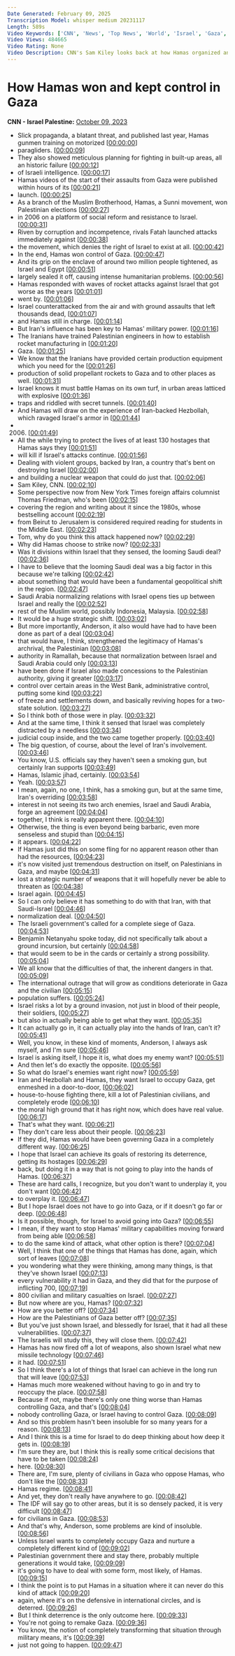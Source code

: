 ```yaml
---
Date Generated: February 09, 2025
Transcription Model: whisper medium 20231117
Length: 589s
Video Keywords: ['CNN', 'News', 'Top News', 'World', 'Israel', 'Gaza', 'Hamas', 'Palestine', 'Palestinian', 'Tom Friedman', 'Sam Kiley', 'propaganda', 'Anderson Cooper']
Video Views: 484665
Video Rating: None
Video Description: CNN's Sam Kiley looks back at how Hamas organized and took political control inside Gaza. Then, CNN's Anderson Cooper speaks with Tom Friedman, the New York Times foreign affairs columnist, about why he believes Hamas attacked Israel now. #CNN #News
---
```


# How Hamas won and kept control in Gaza
**CNN - Israel Palestine:** [October 09, 2023](https://www.youtube.com/watch?v=xTHV_9KHs8Q)
*  Slick propaganda, a blatant threat, and published last year, Hamas gunmen training on motorized [[00:00:00](https://www.youtube.com/watch?v=xTHV_9KHs8Q&t=0.0s)]
*  paragliders. [[00:00:09](https://www.youtube.com/watch?v=xTHV_9KHs8Q&t=9.96s)]
*  They also showed meticulous planning for fighting in built-up areas, all an historic failure [[00:00:12](https://www.youtube.com/watch?v=xTHV_9KHs8Q&t=12.44s)]
*  of Israeli intelligence. [[00:00:17](https://www.youtube.com/watch?v=xTHV_9KHs8Q&t=17.900000000000002s)]
*  Hamas videos of the start of their assaults from Gaza were published within hours of its [[00:00:21](https://www.youtube.com/watch?v=xTHV_9KHs8Q&t=21.28s)]
*  launch. [[00:00:25](https://www.youtube.com/watch?v=xTHV_9KHs8Q&t=25.76s)]
*  As a branch of the Muslim Brotherhood, Hamas, a Sunni movement, won Palestinian elections [[00:00:27](https://www.youtube.com/watch?v=xTHV_9KHs8Q&t=27.240000000000002s)]
*  in 2006 on a platform of social reform and resistance to Israel. [[00:00:31](https://www.youtube.com/watch?v=xTHV_9KHs8Q&t=31.84s)]
*  Riven by corruption and incompetence, rivals Fatah launched attacks immediately against [[00:00:38](https://www.youtube.com/watch?v=xTHV_9KHs8Q&t=38.160000000000004s)]
*  the movement, which denies the right of Israel to exist at all. [[00:00:42](https://www.youtube.com/watch?v=xTHV_9KHs8Q&t=42.96s)]
*  In the end, Hamas won control of Gaza. [[00:00:47](https://www.youtube.com/watch?v=xTHV_9KHs8Q&t=47.64s)]
*  And its grip on the enclave of around two million people tightened, as Israel and Egypt [[00:00:51](https://www.youtube.com/watch?v=xTHV_9KHs8Q&t=51.66s)]
*  largely sealed it off, causing intense humanitarian problems. [[00:00:56](https://www.youtube.com/watch?v=xTHV_9KHs8Q&t=56.52s)]
*  Hamas responded with waves of rocket attacks against Israel that got worse as the years [[00:01:01](https://www.youtube.com/watch?v=xTHV_9KHs8Q&t=61.6s)]
*  went by. [[00:01:06](https://www.youtube.com/watch?v=xTHV_9KHs8Q&t=66.36s)]
*  Israel counterattacked from the air and with ground assaults that left thousands dead, [[00:01:07](https://www.youtube.com/watch?v=xTHV_9KHs8Q&t=67.92s)]
*  and Hamas still in charge. [[00:01:14](https://www.youtube.com/watch?v=xTHV_9KHs8Q&t=74.68s)]
*  But Iran's influence has been key to Hamas' military power. [[00:01:16](https://www.youtube.com/watch?v=xTHV_9KHs8Q&t=76.76s)]
*  The Iranians have trained Palestinian engineers in how to establish rocket manufacturing in [[00:01:20](https://www.youtube.com/watch?v=xTHV_9KHs8Q&t=80.44s)]
*  Gaza. [[00:01:25](https://www.youtube.com/watch?v=xTHV_9KHs8Q&t=85.52s)]
*  We know that the Iranians have provided certain production equipment which you need for the [[00:01:26](https://www.youtube.com/watch?v=xTHV_9KHs8Q&t=86.52s)]
*  production of solid propellant rockets to Gaza and to other places as well. [[00:01:31](https://www.youtube.com/watch?v=xTHV_9KHs8Q&t=91.52s)]
*  Israel knows it must battle Hamas on its own turf, in urban areas latticed with explosive [[00:01:36](https://www.youtube.com/watch?v=xTHV_9KHs8Q&t=96.03999999999999s)]
*  traps and riddled with secret tunnels. [[00:01:40](https://www.youtube.com/watch?v=xTHV_9KHs8Q&t=100.92s)]
*  And Hamas will draw on the experience of Iran-backed Hezbollah, which ravaged Israel's armor in [[00:01:44](https://www.youtube.com/watch?v=xTHV_9KHs8Q&t=104.0s)]
*  2006. [[00:01:49](https://www.youtube.com/watch?v=xTHV_9KHs8Q&t=109.67999999999999s)]
*  All the while trying to protect the lives of at least 130 hostages that Hamas says they [[00:01:51](https://www.youtube.com/watch?v=xTHV_9KHs8Q&t=111.6s)]
*  will kill if Israel's attacks continue. [[00:01:56](https://www.youtube.com/watch?v=xTHV_9KHs8Q&t=116.8s)]
*  Dealing with violent groups, backed by Iran, a country that's bent on destroying Israel [[00:02:00](https://www.youtube.com/watch?v=xTHV_9KHs8Q&t=120.19999999999999s)]
*  and building a nuclear weapon that could do just that. [[00:02:06](https://www.youtube.com/watch?v=xTHV_9KHs8Q&t=126.44s)]
*  Sam Kiley, CNN. [[00:02:10](https://www.youtube.com/watch?v=xTHV_9KHs8Q&t=130.64s)]
*  Some perspective now from New York Times foreign affairs columnist Thomas Friedman, who's been [[00:02:15](https://www.youtube.com/watch?v=xTHV_9KHs8Q&t=135.92s)]
*  covering the region and writing about it since the 1980s, whose bestselling account [[00:02:19](https://www.youtube.com/watch?v=xTHV_9KHs8Q&t=139.28s)]
*  from Beirut to Jerusalem is considered required reading for students in the Middle East. [[00:02:23](https://www.youtube.com/watch?v=xTHV_9KHs8Q&t=143.32s)]
*  Tom, why do you think this attack happened now? [[00:02:29](https://www.youtube.com/watch?v=xTHV_9KHs8Q&t=149.64s)]
*  Why did Hamas choose to strike now? [[00:02:33](https://www.youtube.com/watch?v=xTHV_9KHs8Q&t=153.0s)]
*  Was it divisions within Israel that they sensed, the looming Saudi deal? [[00:02:36](https://www.youtube.com/watch?v=xTHV_9KHs8Q&t=156.1s)]
*  I have to believe that the looming Saudi deal was a big factor in this because we're talking [[00:02:42](https://www.youtube.com/watch?v=xTHV_9KHs8Q&t=162.36s)]
*  about something that would have been a fundamental geopolitical shift in the region. [[00:02:47](https://www.youtube.com/watch?v=xTHV_9KHs8Q&t=167.8s)]
*  Saudi Arabia normalizing relations with Israel opens ties up between Israel and really the [[00:02:52](https://www.youtube.com/watch?v=xTHV_9KHs8Q&t=172.4s)]
*  rest of the Muslim world, possibly Indonesia, Malaysia. [[00:02:58](https://www.youtube.com/watch?v=xTHV_9KHs8Q&t=178.84s)]
*  It would be a huge strategic shift. [[00:03:02](https://www.youtube.com/watch?v=xTHV_9KHs8Q&t=182.04s)]
*  But more importantly, Anderson, it also would have had to have been done as part of a deal [[00:03:04](https://www.youtube.com/watch?v=xTHV_9KHs8Q&t=184.04s)]
*  that would have, I think, strengthened the legitimacy of Hamas's archrival, the Palestinian [[00:03:08](https://www.youtube.com/watch?v=xTHV_9KHs8Q&t=188.68s)]
*  authority in Ramallah, because that normalization between Israel and Saudi Arabia could only [[00:03:13](https://www.youtube.com/watch?v=xTHV_9KHs8Q&t=193.16s)]
*  have been done if Israel also made concessions to the Palestinian authority, giving it greater [[00:03:17](https://www.youtube.com/watch?v=xTHV_9KHs8Q&t=197.32000000000002s)]
*  control over certain areas in the West Bank, administrative control, putting some kind [[00:03:22](https://www.youtube.com/watch?v=xTHV_9KHs8Q&t=202.68s)]
*  of freeze and settlements down, and basically reviving hopes for a two-state solution. [[00:03:27](https://www.youtube.com/watch?v=xTHV_9KHs8Q&t=207.28s)]
*  So I think both of those were in play. [[00:03:32](https://www.youtube.com/watch?v=xTHV_9KHs8Q&t=212.92000000000002s)]
*  And at the same time, I think it sensed that Israel was completely distracted by a needless [[00:03:34](https://www.youtube.com/watch?v=xTHV_9KHs8Q&t=214.48000000000002s)]
*  judicial coup inside, and the two came together properly. [[00:03:40](https://www.youtube.com/watch?v=xTHV_9KHs8Q&t=220.24s)]
*  The big question, of course, about the level of Iran's involvement. [[00:03:46](https://www.youtube.com/watch?v=xTHV_9KHs8Q&t=226.44s)]
*  You know, U.S. officials say they haven't seen a smoking gun, but certainly Iran supports [[00:03:49](https://www.youtube.com/watch?v=xTHV_9KHs8Q&t=229.88s)]
*  Hamas, Islamic jihad, certainly. [[00:03:54](https://www.youtube.com/watch?v=xTHV_9KHs8Q&t=234.76s)]
*  Yeah. [[00:03:57](https://www.youtube.com/watch?v=xTHV_9KHs8Q&t=237.64s)]
*  I mean, again, no one, I think, has a smoking gun, but at the same time, Iran's overriding [[00:03:58](https://www.youtube.com/watch?v=xTHV_9KHs8Q&t=238.64s)]
*  interest in not seeing its two arch enemies, Israel and Saudi Arabia, forge an agreement [[00:04:04](https://www.youtube.com/watch?v=xTHV_9KHs8Q&t=244.56s)]
*  together, I think is really apparent there. [[00:04:10](https://www.youtube.com/watch?v=xTHV_9KHs8Q&t=250.56s)]
*  Otherwise, the thing is even beyond being barbaric, even more senseless and stupid than [[00:04:15](https://www.youtube.com/watch?v=xTHV_9KHs8Q&t=255.32s)]
*  it appears. [[00:04:22](https://www.youtube.com/watch?v=xTHV_9KHs8Q&t=262.88s)]
*  If Hamas just did this on some fling for no apparent reason other than had the resources, [[00:04:23](https://www.youtube.com/watch?v=xTHV_9KHs8Q&t=263.88s)]
*  it's now visited just tremendous destruction on itself, on Palestinians in Gaza, and maybe [[00:04:31](https://www.youtube.com/watch?v=xTHV_9KHs8Q&t=271.08s)]
*  lost a strategic number of weapons that it will hopefully never be able to threaten as [[00:04:38](https://www.youtube.com/watch?v=xTHV_9KHs8Q&t=278.64s)]
*  Israel again. [[00:04:45](https://www.youtube.com/watch?v=xTHV_9KHs8Q&t=285.12s)]
*  So I can only believe it has something to do with that Iran, with that Saudi-Israel [[00:04:46](https://www.youtube.com/watch?v=xTHV_9KHs8Q&t=286.12s)]
*  normalization deal. [[00:04:50](https://www.youtube.com/watch?v=xTHV_9KHs8Q&t=290.76s)]
*  The Israeli government's called for a complete siege of Gaza. [[00:04:53](https://www.youtube.com/watch?v=xTHV_9KHs8Q&t=293.96s)]
*  Benjamin Netanyahu spoke today, did not specifically talk about a ground incursion, but certainly [[00:04:58](https://www.youtube.com/watch?v=xTHV_9KHs8Q&t=298.48s)]
*  that would seem to be in the cards or certainly a strong possibility. [[00:05:04](https://www.youtube.com/watch?v=xTHV_9KHs8Q&t=304.04s)]
*  We all know that the difficulties of that, the inherent dangers in that. [[00:05:09](https://www.youtube.com/watch?v=xTHV_9KHs8Q&t=309.96s)]
*  The international outrage that will grow as conditions deteriorate in Gaza and the civilian [[00:05:15](https://www.youtube.com/watch?v=xTHV_9KHs8Q&t=315.04s)]
*  population suffers. [[00:05:24](https://www.youtube.com/watch?v=xTHV_9KHs8Q&t=324.04s)]
*  Israel risks a lot by a ground invasion, not just in blood of their people, their soldiers, [[00:05:27](https://www.youtube.com/watch?v=xTHV_9KHs8Q&t=327.48s)]
*  but also in actually being able to get what they want. [[00:05:35](https://www.youtube.com/watch?v=xTHV_9KHs8Q&t=335.48s)]
*  It can actually go in, it can actually play into the hands of Iran, can't it? [[00:05:41](https://www.youtube.com/watch?v=xTHV_9KHs8Q&t=341.4s)]
*  Well, you know, in these kind of moments, Anderson, I always ask myself, and I'm sure [[00:05:46](https://www.youtube.com/watch?v=xTHV_9KHs8Q&t=346.12s)]
*  Israel is asking itself, I hope it is, what does my enemy want? [[00:05:51](https://www.youtube.com/watch?v=xTHV_9KHs8Q&t=351.47999999999996s)]
*  And then let's do exactly the opposite. [[00:05:56](https://www.youtube.com/watch?v=xTHV_9KHs8Q&t=356.71999999999997s)]
*  So what do Israel's enemies want right now? [[00:05:59](https://www.youtube.com/watch?v=xTHV_9KHs8Q&t=359.15999999999997s)]
*  Iran and Hezbollah and Hamas, they want Israel to occupy Gaza, get enmeshed in a door-to-door, [[00:06:02](https://www.youtube.com/watch?v=xTHV_9KHs8Q&t=362.35999999999996s)]
*  house-to-house fighting there, kill a lot of Palestinian civilians, and completely erode [[00:06:10](https://www.youtube.com/watch?v=xTHV_9KHs8Q&t=370.92s)]
*  the moral high ground that it has right now, which does have real value. [[00:06:17](https://www.youtube.com/watch?v=xTHV_9KHs8Q&t=377.6s)]
*  That's what they want. [[00:06:21](https://www.youtube.com/watch?v=xTHV_9KHs8Q&t=381.52s)]
*  They don't care less about their people. [[00:06:23](https://www.youtube.com/watch?v=xTHV_9KHs8Q&t=383.76s)]
*  If they did, Hamas would have been governing Gaza in a completely different way. [[00:06:25](https://www.youtube.com/watch?v=xTHV_9KHs8Q&t=385.24s)]
*  I hope that Israel can achieve its goals of restoring its deterrence, getting its hostages [[00:06:29](https://www.youtube.com/watch?v=xTHV_9KHs8Q&t=389.48s)]
*  back, but doing it in a way that is not going to play into the hands of Hamas. [[00:06:37](https://www.youtube.com/watch?v=xTHV_9KHs8Q&t=397.24s)]
*  These are hard calls, I recognize, but you don't want to underplay it, you don't want [[00:06:42](https://www.youtube.com/watch?v=xTHV_9KHs8Q&t=402.84000000000003s)]
*  to overplay it. [[00:06:47](https://www.youtube.com/watch?v=xTHV_9KHs8Q&t=407.04s)]
*  But I hope Israel does not have to go into Gaza, or if it doesn't go far or deep. [[00:06:48](https://www.youtube.com/watch?v=xTHV_9KHs8Q&t=408.04s)]
*  Is it possible, though, for Israel to avoid going into Gaza? [[00:06:55](https://www.youtube.com/watch?v=xTHV_9KHs8Q&t=415.12s)]
*  I mean, if they want to stop Hamas' military capabilities moving forward from being able [[00:06:58](https://www.youtube.com/watch?v=xTHV_9KHs8Q&t=418.32000000000005s)]
*  to do the same kind of attack, what other option is there? [[00:07:04](https://www.youtube.com/watch?v=xTHV_9KHs8Q&t=424.72s)]
*  Well, I think that one of the things that Hamas has done, again, which sort of leaves [[00:07:08](https://www.youtube.com/watch?v=xTHV_9KHs8Q&t=428.72s)]
*  you wondering what they were thinking, among many things, is that they've shown Israel [[00:07:13](https://www.youtube.com/watch?v=xTHV_9KHs8Q&t=433.6s)]
*  every vulnerability it had in Gaza, and they did that for the purpose of inflicting 700, [[00:07:19](https://www.youtube.com/watch?v=xTHV_9KHs8Q&t=439.04s)]
*  800 civilian and military casualties on Israel. [[00:07:27](https://www.youtube.com/watch?v=xTHV_9KHs8Q&t=447.08s)]
*  But now where are you, Hamas? [[00:07:32](https://www.youtube.com/watch?v=xTHV_9KHs8Q&t=452.12s)]
*  How are you better off? [[00:07:34](https://www.youtube.com/watch?v=xTHV_9KHs8Q&t=454.08s)]
*  How are the Palestinians of Gaza better off? [[00:07:35](https://www.youtube.com/watch?v=xTHV_9KHs8Q&t=455.08s)]
*  But you've just shown Israel, and blessedly for Israel, that it had all these vulnerabilities. [[00:07:37](https://www.youtube.com/watch?v=xTHV_9KHs8Q&t=457.28s)]
*  The Israelis will study this, they will close them. [[00:07:42](https://www.youtube.com/watch?v=xTHV_9KHs8Q&t=462.47999999999996s)]
*  Hamas has now fired off a lot of weapons, also shown Israel what new missile technology [[00:07:46](https://www.youtube.com/watch?v=xTHV_9KHs8Q&t=466.52s)]
*  it had. [[00:07:51](https://www.youtube.com/watch?v=xTHV_9KHs8Q&t=471.15999999999997s)]
*  So I think there's a lot of things that Israel can achieve in the long run that will leave [[00:07:53](https://www.youtube.com/watch?v=xTHV_9KHs8Q&t=473.2s)]
*  Hamas much more weakened without having to go in and try to reoccupy the place. [[00:07:58](https://www.youtube.com/watch?v=xTHV_9KHs8Q&t=478.36s)]
*  Because if not, maybe there's only one thing worse than Hamas controlling Gaza, and that's [[00:08:04](https://www.youtube.com/watch?v=xTHV_9KHs8Q&t=484.32s)]
*  nobody controlling Gaza, or Israel having to control Gaza. [[00:08:09](https://www.youtube.com/watch?v=xTHV_9KHs8Q&t=489.48s)]
*  And so this problem hasn't been insoluble for so many years for a reason. [[00:08:13](https://www.youtube.com/watch?v=xTHV_9KHs8Q&t=493.32s)]
*  And I think this is a time for Israel to do deep thinking about how deep it gets in. [[00:08:19](https://www.youtube.com/watch?v=xTHV_9KHs8Q&t=499.71999999999997s)]
*  I'm sure they are, but I think this is really some critical decisions that have to be taken [[00:08:24](https://www.youtube.com/watch?v=xTHV_9KHs8Q&t=504.88s)]
*  here. [[00:08:30](https://www.youtube.com/watch?v=xTHV_9KHs8Q&t=510.88s)]
*  There are, I'm sure, plenty of civilians in Gaza who oppose Hamas, who don't like the [[00:08:33](https://www.youtube.com/watch?v=xTHV_9KHs8Q&t=513.72s)]
*  Hamas regime. [[00:08:41](https://www.youtube.com/watch?v=xTHV_9KHs8Q&t=521.0s)]
*  And yet, they don't really have anywhere to go. [[00:08:42](https://www.youtube.com/watch?v=xTHV_9KHs8Q&t=522.6s)]
*  The IDF will say go to other areas, but it is so densely packed, it is very difficult [[00:08:47](https://www.youtube.com/watch?v=xTHV_9KHs8Q&t=527.56s)]
*  for civilians in Gaza. [[00:08:53](https://www.youtube.com/watch?v=xTHV_9KHs8Q&t=533.4s)]
*  And that's why, Anderson, some problems are kind of insoluble. [[00:08:56](https://www.youtube.com/watch?v=xTHV_9KHs8Q&t=536.76s)]
*  Unless Israel wants to completely occupy Gaza and nurture a completely different kind of [[00:09:02](https://www.youtube.com/watch?v=xTHV_9KHs8Q&t=542.24s)]
*  Palestinian government there and stay there, probably multiple generations it would take, [[00:09:09](https://www.youtube.com/watch?v=xTHV_9KHs8Q&t=549.12s)]
*  it's going to have to deal with some form, most likely, of Hamas. [[00:09:15](https://www.youtube.com/watch?v=xTHV_9KHs8Q&t=555.6800000000001s)]
*  I think the point is to put Hamas in a situation where it can never do this kind of attack [[00:09:20](https://www.youtube.com/watch?v=xTHV_9KHs8Q&t=560.5600000000001s)]
*  again, where it's on the defensive in international circles, and is deterred. [[00:09:26](https://www.youtube.com/watch?v=xTHV_9KHs8Q&t=566.64s)]
*  But I think deterrence is the only outcome here. [[00:09:33](https://www.youtube.com/watch?v=xTHV_9KHs8Q&t=573.36s)]
*  You're not going to remake Gaza. [[00:09:36](https://www.youtube.com/watch?v=xTHV_9KHs8Q&t=576.6800000000001s)]
*  You know, the notion of completely transforming that situation through military means, it's [[00:09:39](https://www.youtube.com/watch?v=xTHV_9KHs8Q&t=579.96s)]
*  just not going to happen. [[00:09:47](https://www.youtube.com/watch?v=xTHV_9KHs8Q&t=587.64s)]
